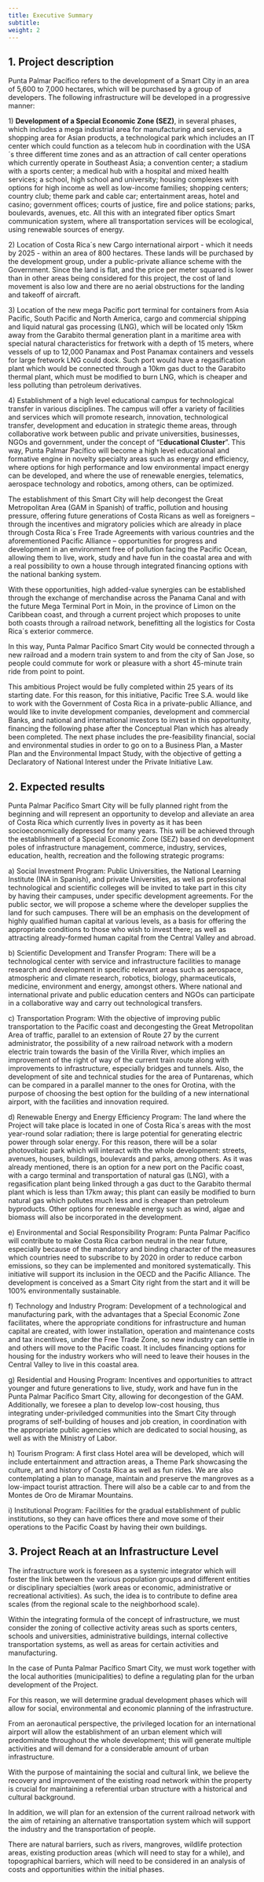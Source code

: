 ```yaml
---
title: Executive Summary
subtitle: 
weight: 2
---
```


<h2>1.    Project description</h2><p>Punta Palmar Pacífico refers to the development of a Smart City in an area of 5,600 to 7,000 hectares, which will be purchased by a group of developers. The following infrastructure will be developed in a progressive manner:</p><p>1)   <strong> Development of a Special Economic Zone (SEZ)</strong>, in several phases, which includes a mega industrial area for manufacturing and services, a shopping area for Asian products, a technological park which includes an IT center which could function as a telecom hub in coordination with the USA´s three different time zones and as an attraction of call center operations which currently operate in Southeast Asia; a convention center; a stadium with a sports center; a medical hub with a hospital and mixed health services; a school, high school and university; housing complexes with options for high income as well as low-income families; shopping centers; country club; theme park and cable car; entertainment areas, hotel and casino; government offices; courts of justice, fire and police stations; parks, boulevards, avenues, etc.  All this with an integrated fiber optics Smart communication system, where all transportation services will be ecological, using renewable sources of energy.</p><p>2)    Location of Costa Rica´s new Cargo international airport - which it needs by 2025 - within an area of 800 hectares.  These lands will be purchased by the development group, under a public-private alliance scheme with the Government.  Since the land is flat, and the price per meter squared is lower than in other areas being considered for this project, the cost of land movement is also low and there are no aerial obstructions for the landing and takeoff of aircraft.</p><p>3)    Location of the new mega Pacific port terminal for containers from Asia Pacific, South Pacific and North America, cargo and commercial shipping and liquid natural gas processing (LNG), which will be located only 15km away from the Garabito thermal generation plant in a maritime area with special natural characteristics for fretwork with a depth of 15 meters, where vessels of up to 12,000 Panamax and Post Panamax containers and vessels for large fretwork LNG could dock.  Such port would have a regasification plant which would be connected through a 10km gas duct to the Garabito thermal plant, which must be modified to burn LNG, which is cheaper and less polluting than petroleum derivatives.</p><p>4)    Establishment of a high level educational campus for technological transfer in various disciplines.  The campus will offer a variety of facilities and services which will promote research, innovation, technological transfer, development and education in strategic theme areas, through collaborative work between public and private universities, businesses, NGOs and government, under the concept of “E<strong>ducational Cluster</strong>”.  This way, Punta Palmar Pacífico will become a high level educational and formative engine in novelty specialty areas such as energy and efficiency, where options for high performance and low environmental impact energy can be developed, and where the use of renewable energies, telematics, aerospace technology and robotics, among others, can be optimized.</p><p>The establishment of this Smart City will help decongest the Great Metropolitan Area (GAM in Spanish) of traffic, pollution and housing pressure, offering future generations of Costa Ricans as well as foreigners – through the incentives and migratory policies which are already in place through Costa Rica´s Free Trade Agreements with various countries and the aforementioned Pacific Alliance – opportunities for progress and development in an environment free of pollution facing the Pacific Ocean, allowing them to live, work, study and have fun in the coastal area and with a real possibility to own a house through integrated financing options with the national banking system.</p><p>With these opportunities, high added-value synergies can be established through the exchange of merchandise across the Panama Canal and with the future Mega Terminal Port in Moin, in the province of Limon on the Caribbean coast, and through a current project which proposes to unite both coasts through a railroad network, benefitting all the logistics for Costa Rica´s exterior commerce.</p><p>In this way, Punta Palmar Pacífico Smart City would be connected through a new railroad and a modern train system to and from the city of San Jose, so people could commute for work or pleasure with a short 45-minute train ride from point to point.</p><p>This ambitious Project would be fully completed within 25 years of its starting date.  For this reason, for this initiative, Pacific Tree S.A. would like to work with the Government of Costa Rica in a private-public Alliance, and would like to invite development companies, development and commercial Banks, and national and international investors to invest in this opportunity, financing the following phase after the Conceptual Plan which has already been completed.  The next phase includes the pre-feasibility financial, social and environmental studies in order to go on to a Business Plan, a Master Plan and the Environmental Impact Study, with the objective of getting a Declaratory of National Interest under the Private Initiative Law.</p><h2>2.    Expected results</h2><p>Punta Palmar Pacífico Smart City  will be fully planned right from the beginning and will represent an opportunity to develop and alleviate an area of Costa Rica which currently lives in poverty as it has been socioeconomically depressed for many years.  This will be achieved through the establishment of a Special Economic Zone (SEZ) based on development poles of infrastructure management, commerce, industry, services, education, health, recreation and the following strategic programs:</p><p>a)    Social Investment Program: Public Universities, the National Learning Institute (INA in Spanish), and private Universities, as well as professional technological  and scientific colleges will be invited to take part in this city by having their campuses, under specific development agreements.  For the public sector, we will propose a scheme where the developer supplies the land for such campuses.  There will be an emphasis on the development of highly qualified human capital at various levels, as a basis for offering the appropriate conditions to those who wish to invest there; as well as attracting already-formed human capital from the Central Valley and abroad.</p><p>b)    Scientific Development and Transfer Program: There will be a technological center with service and infrastructure facilities to manage research and development in specific relevant areas such as aerospace, atmospheric and climate research, robotics, biology, pharmaceuticals, medicine, environment and energy, amongst others.  Where national and international private and public education centers and NGOs can participate in a collaborative way and carry out technological transfers.</p><p>c)    Transportation Program: With the objective of improving public transportation to the Pacific coast and decongesting the Great Metropolitan Area of traffic, parallel to an extension of Route 27 by the current administrator, the possibility of a new railroad network with a modern electric train towards the basin of the Virilla River, which implies an improvement of the right of way of the current train route along with improvements to infrastructure, especially bridges and tunnels.  Also, the development of site and technical studies for the area of Puntarenas, which can be compared in a parallel manner to the ones for Orotina, with the purpose of choosing the best option for the building of a new international airport, with the facilities and innovation required.</p><p>d)    Renewable Energy and Energy Efficiency Program: The land where the Project will take place is located in one of Costa Rica´s areas with the most year-round solar radiation; there is large potential for generating electric power through solar energy.  For this reason, there will be a solar photovoltaic park which will interact with the whole development: streets, avenues, houses, buildings, boulevards and parks, among others.  As it was already mentioned, there is an option for a new port on the Pacific coast, with a cargo terminal and transportation of natural gas (LNG), with a regasification plant being linked through a gas duct to the Garabito thermal plant which is less than 17km away; this plant can easily be modified to burn natural gas which pollutes much less and is cheaper than petroleum byproducts.  Other options for renewable energy such as wind, algae and biomass will also be incorporated in the development.</p><p>e)    Environmental and Social Responsibility Program: Punta Palmar Pacífico will contribute to make Costa Rica carbon neutral in the near future, especially because of the mandatory and binding character of the measures which countries need to subscribe to by 2020 in order to reduce carbon emissions, so they can be implemented and monitored systematically.  This initiative will support its inclusion in the OECD and the Pacific Alliance.  The development is conceived as a Smart City right from the start and it will be 100% environmentally sustainable.</p><p>f)     Technology and Industry Program: Development of a technological and manufacturing park, with the advantages that a Special Economic Zone facilitates, where the appropriate conditions for infrastructure and human capital are created, with lower installation, operation and maintenance costs and tax incentives, under the Free Trade Zone, so new industry can settle in and others will move to the Pacific coast.  It includes financing options for housing for the industry workers who will need to leave their houses in the Central Valley to live in this coastal area.</p><p>g)    Residential and Housing Program: Incentives and opportunities to attract younger and future generations to live, study, work and have fun in the Punta Palmar Pacífico Smart City, allowing for decongestion of the GAM.  Additionally, we foresee a plan to develop low-cost housing, thus integrating under-priviledged communities into the Smart City through programs of self-building of houses and job creation, in coordination with the appropriate public agencies which are dedicated to social housing, as well as with the Ministry of Labor.</p><p>h)   Tourism Program: A first class Hotel area will be developed, which will include entertainment and attraction areas, a Theme Park showcasing the culture, art and history of Costa Rica as well as fun rides.  We are also contemplating a plan to manage, maintain and preserve the mangroves as a low-impact tourist attraction.  There will also be a cable car to and from the Montes de Oro de Miramar Mountains.</p><p>i)     Institutional Program: Facilities for the gradual establishment of public institutions, so they can have offices there and move some of their operations to the Pacific Coast by having their own buildings. </p><h2>3.    Project Reach at an Infrastructure Level</h2><p>The infrastructure work is foreseen as a systemic integrator which will foster the link between the various population groups and different entities or disciplinary specialties (work areas or economic, administrative or recreational activities).  As such, the idea is to contribute to define area scales (from the regional scale to the neighborhood scale). </p><p>Within the integrating formula of the concept of infrastructure, we must consider the zoning of collective activity areas such as sports centers, schools and universities, administrative buildings, internal collective transportation systems, as well as areas for certain activities and manufacturing. </p><p>In the case of Punta Palmar Pacífico Smart City, we must work together with the local authorities (municipalities) to define a regulating plan for the urban development of the Project.</p><p>For this reason, we will determine gradual development phases which will allow for social, environmental and economic planning of the infrastructure.</p><p>From an aeronautical perspective, the privileged location for an international airport will allow the establishment of an urban element which will predominate throughout the whole development; this will generate multiple activities and will demand for a considerable amount of urban infrastructure. </p><p>With the purpose of maintaining the social and cultural link, we believe the recovery and improvement of the existing road network within the property is crucial for maintaining a referential urban structure with a historical and cultural background.</p><p>In addition, we will plan for an extension of the current railroad network with the aim of retaining an alternative transportation system which will support the industry and the transportation of people.</p><p>There are natural barriers, such as rivers, mangroves, wildlife protection areas, existing production areas (which will need to stay for a while), and topographical barriers, which will need to be considered in an analysis of costs and opportunities within the initial phases.  </p>